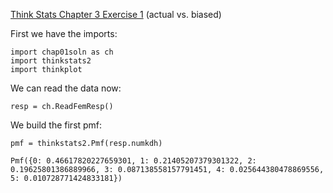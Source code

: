 [Think Stats Chapter 3 Exercise 1](http://greenteapress.com/thinkstats2/html/thinkstats2004.html#toc31) (actual vs. biased)

First we have the imports: 

	import chap01soln as ch
	import thinkstats2
	import thinkplot

We can read the data now: 

	resp = ch.ReadFemResp()

We build the first pmf: 
	
	pmf = thinkstats2.Pmf(resp.numkdh)
	
	Pmf({0: 0.46617820227659301, 1: 0.21405207379301322, 2: 0.19625801386889966, 3: 0.087138558157791451, 4: 0.025644380478869556, 5: 0.010728771424833181})

